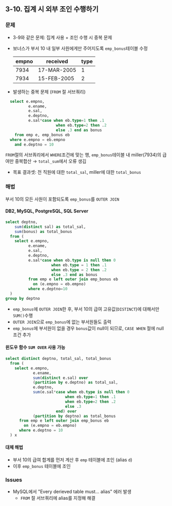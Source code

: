 ## 3-10. 집계 시 외부 조인 수행하기

### 문제
- 3-9와 같은 문제: 집계 사용 + 조인 수행 시 중복 문제
- 보너스가 부서 10 내 일부 사원에게만 주어지도록 `emp_bonus`테이블 수정

    |empno|received|type|
    |-----|--------|----|
    |7934|17-MAR-2005|1|
    |7934|15-FEB-2005|2|

- 발생하는 중복 문제 (`FROM` 절 서브쿼리)
```sqL
  select e.empno,
          e.ename,
          e.sal,
          e.deptno,
          e.sal*case when eb.type=1 then .1
                      when eb.type=2 then .2
                      else .3 end as bonus
    from emp e, emp_bonus eb
  where e.empno = eb.empno
    and e.deptno = 10
```
`FROM`절의 서브쿼리에서 `WHERE`조건에 맞는 행, `emp_bonus`테이블 내 miller(7934)의 급여만 중복합산 → `total_sum`에서 오류 생김

- 목표 결과셋: 전 직원에 대한 `total_sal`, miller에 대한 `total_bonus`

### 해법
부서 10의 모든 사원이 포함되도록 `emp_bonus`를 `OUTER JOIN`

#### DB2, MySQL, PostgreSQL, SQL Server
```sql
select deptno,
    sum(distinct sal) as total_sal, 
    sum(bonus) as total_bonus
  from (
    select e.empno,
          e.ename,
          e.sal,
          e.deptno,
          e.sal*case when eb.type is null then 0
                    when eb.type = 1 then .1
                    when eb.type = 2 then .2
                    else .3 end as bonus
          from emp e left outer join emp_bonus eb 
            on (e.empno = eb.empno)
          where e.deptno=10
  )
group by deptno 
```
- `emp_bonus`에 `OUTER JOIN`한 후, 부서 10의 급여 고유값(`DISTINCT`)에 대해서만 `SUM()`수행
- `OUTER JOIN`으로 `emp_bonus`에 없는 부서원들도 출력
- `emp_bonus`에 부서원이 없을 경우 `bonus`값이 null이 되므로, `CASE WHEN` 절에 null 조건 추가

#### 윈도우 함수 `SUM OVER` 사용 가능
```sql
select distinct deptno, total_sal, total_bonus
  from (
    select e.empno,
            e.ename,
            sum(distinct e.sal) over
            (partition by e.deptno) as total_sal,
            e.deptno,
            sum(e.sal*case when eb.type is null then 0
                          when eb.type=1 then .1
                          when eb.type=2 then .2
                          else .3
                      end) over
            (partition by deptno) as total_bonus
      from emp e left outer join emp_bonus eb
        on (e.empno = eb.empno)
      where e.deptno = 10
  ) x
```

#### 대체 해법  
- 부서 10의 급여 합계를 먼저 계산 후 `emp` 테이블에 조인 (alias `d`)
- 이후 `emp_bonus` 테이블에 조인

### Issues
- MySQL에서 "Every derieved table must... alias" 에러 발생  
    -  `FROM` 절 서브쿼리에 alias를 지정해 해결
